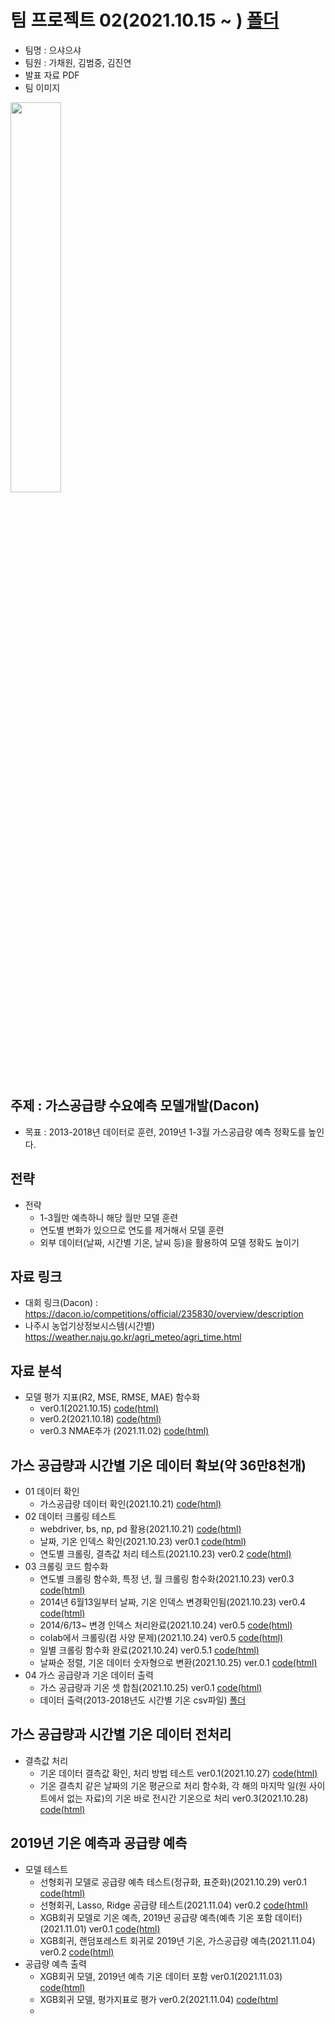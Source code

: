 # 팀 프로젝트 02(2021.10.15 ~ ) [폴더](https://github.com/kbjung/LikeLion_13th_DataCourse/tree/main/TP02)
- 팀명 : 으샤으샤
- 팀원 : 가채원, 김범중, 김진연
- 발표 자료 PDF
- 팀 이미지
<img src="https://user-images.githubusercontent.com/88702587/137842353-f41cd815-4d79-4654-bb85-e2a58f8ca6ec.png" width=40%>
    
## 주제 : 가스공급량 수요예측 모델개발(Dacon)
+ 목표 : 2013-2018년 데이터로 훈련, 2019년 1-3월 가스공급량 예측 정확도를 높인다.


## 전략
+ 전략
  - 1-3월만 예측하니 해당 월만 모델 훈련
  - 연도별 변화가 있으므로 연도를 제거해서 모델 훈련
  - 외부 데이터(날짜, 시간별 기온, 날씨 등)을 활용하여 모델 정확도 높이기


## 자료 링크
  - 대회 링크(Dacon) : https://dacon.io/competitions/official/235830/overview/description
  - 나주시 농업기상정보시스템(시간별) https://weather.naju.go.kr/agri_meteo/agri_time.html
## 자료 분석
  + 모델 평가 지표(R2, MSE, RMSE, MAE) 함수화
    - ver0.1(2021.10.15) [code(html)](https://kbjung.github.io/LikeLion_13th_DataCourse/TP02/01_평가지표_함수화(dacon)ver0.1(2021.10.15).html)
    - ver0.2(2021.10.18) [code(html)](https://kbjung.github.io/LikeLion_13th_DataCourse/TP02/01_평가지표_함수화(dacon)ver0.2(2021.10.18).html)
    - ver0.3 NMAE추가 (2021.11.02) [code(html)](https://kbjung.github.io/LikeLion_13th_DataCourse/TP02/01_평가지표_함수화(dacon)ver0.3(2021.11.03).html)
## 가스 공급량과 시간별 기온 데이터 확보(약 36만8천개)
  + 01 데이터 확인
      - 가스공급량 데이터 확인(2021.10.21) [code(html)](https://kbjung.github.io/LikeLion_13th_DataCourse/TP02/02_가스공급량_데이터_확인(2021.10.21).html)
  + 02 데이터 크롤링 테스트
      - webdriver, bs, np, pd 활용(2021.10.21) [code(html)](https://kbjung.github.io/LikeLion_13th_DataCourse/TP02/03_시간별_온도_채우기(2021.10.21).html)
      - 날짜, 기온 인덱스 확인(2021.10.23) ver0.1 [code(html)](https://kbjung.github.io/LikeLion_13th_DataCourse/TP02/04_시간별_온도_채우기_ver0.1(2021.10.23).html)
      - 연도별 크롤링, 결측값 처리 테스트(2021.10.23) ver0.2 [code(html)](https://kbjung.github.io/LikeLion_13th_DataCourse/TP02/04_시간별_온도_채우기_ver0.2(2021.10.23).html)
  + 03 크롤링 코드 함수화
      - 연도별 크롤링 함수화, 특정 년, 월 크롤링 함수화(2021.10.23) ver0.3 [code(html)](https://kbjung.github.io/LikeLion_13th_DataCourse/TP02/04_시간별_온도_채우기_ver0.3(2021.10.23).html)
      - 2014년 6월13일부터 날짜, 기온 인덱스 변경확인됨(2021.10.23) ver0.4 [code(html)](https://kbjung.github.io/LikeLion_13th_DataCourse/TP02/04_시간별_온도_채우기_ver0.4(2021.10.23).html)
      - 2014/6/13~ 변경 인덱스 처리완료(2021.10.24) ver0.5 [code(html)](https://kbjung.github.io/LikeLion_13th_DataCourse/TP02/04_시간별_온도_채우기_ver0.5(2021.10.24).html)
      - colab에서 크롤링(컴 사양 문제)(2021.10.24) ver0.5 [code(html)](https://kbjung.github.io/LikeLion_13th_DataCourse/TP02/04_시간별_온도_채우기_ver0.5(colab)(2021.10.24).html)
      - 일별 크롤링 함수화 완료(2021.10.24) ver0.5.1 [code(html)](https://kbjung.github.io/LikeLion_13th_DataCourse/TP02/04_시간별_온도_채우기_ver0.5.1(2021.10.24).html)
      - 날짜순 정렬, 기온 데이터 숫자형으로 변환(2021.10.25) ver.0.1 [code(html)](https://kbjung.github.io/LikeLion_13th_DataCourse/TP02/05_기온값_숫자형변환_ver0.1(2021.10.25).html)
  + 04 가스 공급량과 기온 데이터 출력
    - 가스 공급량과 기온 셋 합침(2021.10.25) ver0.1 [code(html)](https://kbjung.github.io/LikeLion_13th_DataCourse/TP02/06_가스_기온_합치기_ver0.1(2021.10.25).html)
    - 데이터 출력(2013-2018년도 시간별 기온 csv파일) [폴더](https://github.com/kbjung/LikeLion_13th_DataCourse/tree/main/TP02/%EA%B8%B0%EC%98%A8%EC%9E%90%EB%A3%8C)


## 가스 공급량과 시간별 기온 데이터 전처리
  + 결측값 처리
    - 기온 데이터 결측값 확인, 처리 방법 테스트 ver0.1(2021.10.27) [code(html)](https://kbjung.github.io/LikeLion_13th_DataCourse/TP02/07_2019년_결측치_처리_ver0.1(2021.10.27).html)
    - 기온 결측치 같은 날짜의 기온 평균으로 처리 함수화, 각 해의 마지막 일(원 사이트에서 없는 자료)의 기온 바로 전시간 기온으로 처리 ver0.3(2021.10.28) [code(html)](https://kbjung.github.io/LikeLion_13th_DataCourse/TP02/07_2019년_결측치_처리_ver0.3(2021.10.28).html)


## 2019년 기온 예측과 공급량 예측
  + 모델 테스트
    - 선형회귀 모델로 공급량 예측 테스트(정규화, 표준화)(2021.10.29) ver0.1 [code(html)](https://kbjung.github.io/LikeLion_13th_DataCourse/TP02/08-01_선형회귀_테스트_ver0.1(2021.10.29).html)
    - 선형회귀, Lasso, Ridge 공급량 테스트(2021.11.04) ver0.2 [code(html)](https://kbjung.github.io/LikeLion_13th_DataCourse/TP02/08-01_선형회귀_테스트_ver0.2(2021.11.04).html)
    - XGB회귀 모델로 기온 예측, 2019년 공급량 예측(예측 기온 포함 데이터)(2021.11.01) ver0.1 [code(html)](https://kbjung.github.io/LikeLion_13th_DataCourse/TP02/09-02_모델_테스트_ver0.1(2021.11.01).html)
    - XGB회귀, 랜덤포레스트 회귀로 2019년 기온, 가스공급량 예측(2021.11.04) ver0.2 [code(html)](https://kbjung.github.io/LikeLion_13th_DataCourse/TP02/09-02_모델_테스트_ver0.2(2021.11.04).html)
  + 공급량 예측 출력
    - XGB회귀 모델, 2019년 예측 기온 데이터 포함 ver0.1(2021.11.03) [code(html)](https://kbjung.github.io/LikeLion_13th_DataCourse/TP02/09-03_결과_출력(xgb)_ver0.1(2021.11.01).html)
    - XGB회귀 모델, 평가지표로 평가 ver0.2(2021.11.04) [code(html](https://kbjung.github.io/LikeLion_13th_DataCourse/TP02/09-03_결과_출력(xgb)_ver0.2(2021.11.04).html)
    - 
